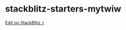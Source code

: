 # stackblitz-starters-mytwiw

[Edit on StackBlitz ⚡️](https://stackblitz.com/edit/stackblitz-starters-mytwiw)